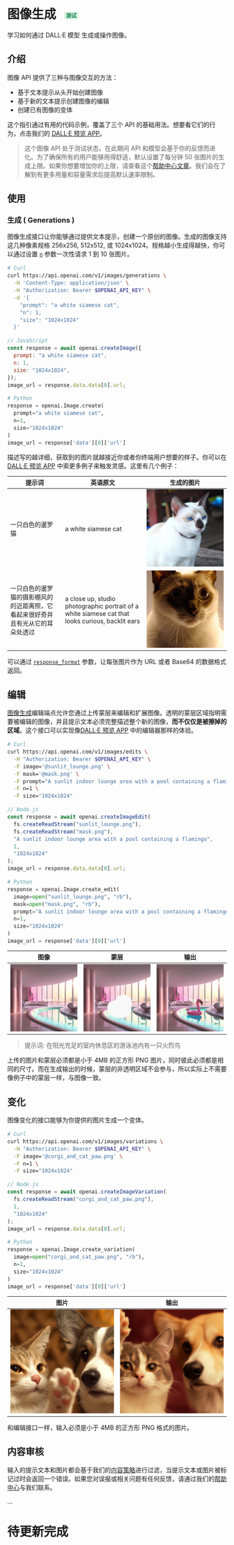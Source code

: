# **图像生成** <span style="font-weight: bold;font-size: 12px;line-height: 13px;background: #d2f4d3;color: #1a7f64;padding: 2px 4px 1px;border-radius: 3px;white-space: nowrap;display: inline-block;vertical-align: middle;margin-left: 12px;">测试</span>

学习如何通过 DALL·E 模型 生成或操作图像。

## **介绍**

图像 API 提供了三种与图像交互的方法：

- 基于文本提示从头开始创建图像
- 基于新的文本提示创建图像的编辑
- 创建已有图像的变体

这个指引通过有用的代码示例，覆盖了三个 API 的基础用法。想要看它们的行为，点击我们的 [ DALL·E 预览 APP](https://labs.openai.com/)。

> 这个图像 API 处于测试状态，在此期间 API 和模型会基于你的反馈而进化。为了确保所有的用户能够用得舒适，默认设置了每分钟 50 张图片的生成上限。如果你想要增加你的上限，请查看这个[帮助中心文章](https://help.openai.com/en/articles/6696591)。我们会在了解到有更多用量和容量需求后提高默认速率限制。

## **使用**

### **生成 ( Generations )**

图像生成接口让你能够通过提供文本提示，创建一个原创的图像。生成的图像支持这几种像素规格 256x256, 512x512, 或 1024x1024。规格越小生成得越快，你可以通过设置 [`n`](<../API参考/图像(Images).md#image/n>) 参数一次性请求 1 到 10 张图片。

```bash
# Curl
curl https://api.openai.com/v1/images/generations \
  -H 'Content-Type: application/json' \
  -H "Authorization: Bearer $OPENAI_API_KEY" \
  -d '{
    "prompt": "a white siamese cat",
    "n": 1,
    "size": "1024x1024"
  }'
```

```JavaScript
// JavaScript
const response = await openai.createImage({
  prompt: "a white siamese cat",
  n: 1,
  size: "1024x1024",
});
image_url = response.data.data[0].url;
```

```Python
# Python
response = openai.Image.create(
  prompt="a white siamese cat",
  n=1,
  size="1024x1024"
)
image_url = response['data'][0]['url']
```

描述写的越详细，获取到的图片就越接近你或者你终端用户想要的样子。你可以在 [ DALL·E 预览 APP](https://labs.openai.com/) 中索更多例子来触发灵感。这里有几个例子：

| **提示词**                                                                     | **英语原文**                                                                                     | **生成的图片**                      |
| ------------------------------------------------------------------------------ | ------------------------------------------------------------------------------------------------ | ----------------------------------- |
| 一只白色的暹罗猫                                                               | a white siamese cat                                                                              | ![](../image/指引-图像生成-01.webp) |
| 一只白色的暹罗猫的摄影棚风的的近距离照，它看起来很好奇并且有光从它的耳朵处透过 | a close up, studio photographic portrait of a white siamese cat that looks curious, backlit ears | ![](../image/指引-图像生成-02.webp) |

可以通过 [`response_format`](<../API参考/图像(Images).md#image/ response_format>) 参数，让每张图片作为 URL 或者 Base64 的数据格式返回。

## **编辑**

[图像生成](<../API参考/图像(Images).md#创建图片编辑--测试版-->)编辑端点允许您通过上传蒙层来编辑和扩展图像。透明的蒙层区域指明需要被编辑的图像，并且提示文本必须完整描述整个新的图像，**而不仅仅是被擦掉的区域**。这个接口可以实现像[DALL·E 预览 APP](https://labs.openai.com/editor) 中的编辑器那样的体验。

```bash
# Curl
curl https://api.openai.com/v1/images/edits \
  -H "Authorization: Bearer $OPENAI_API_KEY" \
  -F image='@sunlit_lounge.png' \
  -F mask='@mask.png' \
  -F prompt="A sunlit indoor lounge area with a pool containing a flamingo" \
  -F n=1 \
  -F size="1024x1024"
```

```JavaScript
// Node.js
const response = await openai.createImageEdit(
  fs.createReadStream("sunlit_lounge.png"),
  fs.createReadStream("mask.png"),
  "A sunlit indoor lounge area with a pool containing a flamingo",
  1,
  "1024x1024"
);
image_url = response.data.data[0].url;
```

```Python
# Python
response = openai.Image.create_edit(
  image=open("sunlit_lounge.png", "rb"),
  mask=open("mask.png", "rb"),
  prompt="A sunlit indoor lounge area with a pool containing a flamingo",
  n=1,
  size="1024x1024"
)
image_url = response['data'][0]['url']
```

| 图像                              | 蒙层                              | 输出                              |
| --------------------------------- | --------------------------------- | --------------------------------- |
| ![](/image/指引-图像生成-03.webp) | ![](/image/指引-图像生成-04.webp) | ![](/image/指引-图像生成-05.webp) |

> 提示词: 在阳光充足的室内休息区的游泳池内有一只火烈鸟

上传的图片和蒙层必须都是小于 4MB 的正方形 PNG 图片，同时彼此必须都是相同的尺寸。而在生成输出的时候，蒙层的非透明区域不会参与，所以实际上不需要像例子中的蒙层一样，与图像一致。

## **变化**

图像变化的接口能够为你提供的图片生成一个变体。

```bash
# Curl
curl https://api.openai.com/v1/images/variations \
  -H "Authorization: Bearer $OPENAI_API_KEY" \
  -F image='@corgi_and_cat_paw.png' \
  -F n=1 \
  -F size="1024x1024"
```

```JavaScript
// Node.js
const response = await openai.createImageVariation(
  fs.createReadStream("corgi_and_cat_paw.png"),
  1,
  "1024x1024"
);
image_url = response.data.data[0].url;
```

```Python
# Python
response = openai.Image.create_variation(
  image=open("corgi_and_cat_paw.png", "rb"),
  n=1,
  size="1024x1024"
)
image_url = response['data'][0]['url']
```

| 图片                              | 输出                              |
| --------------------------------- | --------------------------------- |
| ![](/image/指引-图像生成-06.webp) | ![](/image/指引-图像生成-07.webp) |

和编辑接口一样，输入必须是小于 4MB 的正方形 PNG 格式的图片。

## 内容审核
输入的提示文本和图片都会基于我们的[内容策略](https://labs.openai.com/policies/content-policy)进行过滤，当提示文本或图片被标记过时会返回一个错误。如果您对误报或相关问题有任何反馈，请通过我们的[帮助中心](https://help.openai.com/)与我们联系。

...

# 待更新完成
